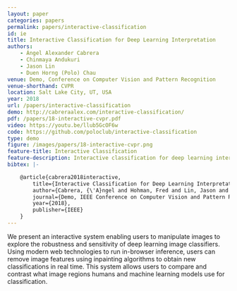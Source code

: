 ```yaml
---
layout: paper
categories: papers
permalink: papers/interactive-classification
id: ie
title: Interactive Classification for Deep Learning Interpretation
authors:
    - Ángel Alexander Cabrera
    - Chinmaya Andukuri
    - Jason Lin
    - Duen Horng (Polo) Chau
venue: Demo, Conference on Computer Vision and Pattern Recognition
venue-shorthand: CVPR
location: Salt Lake City, UT, USA
year: 2018
url: /papers/interactive-classification
demo: http://cabreraalex.com/interactive-classification/
pdf: /papers/18-interactive-cvpr.pdf
video: https://youtu.be/llub5GcOF6w
code: https://github.com/poloclub/interactive-classification
type: demo
figure: /images/papers/18-interactive-cvpr.png
feature-title: Interactive Classification
feature-description: Interactive classification for deep learning interpretation
bibtex: |-

    @article{cabrera2018interactive,
        title={Interactive Classification for Deep Learning Interpretation},
        author={Cabrera, {\'A}ngel and Hohman, Fred and Lin, Jason and Chau, Duen Horng},
        journal={Demo, IEEE Conference on Computer Vision and Pattern Recognition (CVPR)},
        year={2018},
        publisher={IEEE}
    }
---
```


We present an interactive system enabling users to manipulate images to explore the robustness and sensitivity of deep learning image classifiers. 
Using modern web technologies to run in-browser inference, users can remove image features using inpainting algorithms to obtain new classifications in real time.
This system allows users to compare and contrast what image regions humans and machine learning models use for classification.